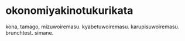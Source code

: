 # okonomiyakinotukurikata
kona, tamago, mizuwoiremasu.
kyabetuwoiremasu.
karupisuwoiremasu.
brunchtest.
simane.
